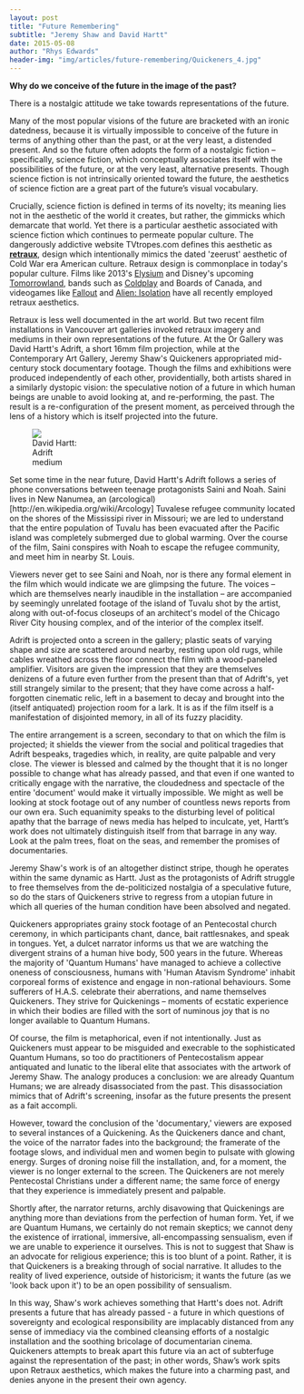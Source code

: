```yaml
---
layout: post
title: "Future Remembering"
subtitle: "Jeremy Shaw and David Hartt"
date: 2015-05-08
author: "Rhys Edwards"
header-img: "img/articles/future-remembering/Quickeners_4.jpg"
---
```




<p><strong>Why do we conceive of the future in the image of the past?</strong></p>

<p>There is a nostalgic attitude we take towards representations of the future.</p> 

<p>Many of the most popular visions of the future are bracketed with an ironic datedness, because it is virtually impossible to conceive of the future in terms of anything other than the past, or at the very least, a distended present. And so the future often adopts the form of a nostalgic fiction – specifically, science fiction, which conceptually associates itself with the possibilities of the future, or at the very least, alternative presents. Though science fiction is not intrinsically oriented toward the future, the aesthetics of science fiction are a great part of the future’s visual vocabulary.</p>

<p> Crucially, science fiction is defined in terms of its novelty; its meaning lies not in the aesthetic of the world it creates, but rather, the gimmicks which demarcate that world. Yet there is a particular aesthetic associated with science fiction which continues to permeate popular culture. The dangerously addictive website TVtropes.com defines this aesthetic as <strong><a href="http://tvtropes.org/pmwiki/pmwiki.php/Main/Retraux">retraux</a></strong>, design which intentionally mimics the dated 'zeerust' aesthetic of Cold War era American culture. Retraux design is commonplace in today's popular culture. Films like 2013's <a href="http://motherboard.vice.com/blog/nasas-1970s-vision-of-space-colonies-inspired-neil-blomkamps-emelysiumem">Elysium</a> and Disney's upcoming <a href="https://www.youtube.com/watch?v=0sH0__SpV88">Tomorrowland</a>, bands such as <a href="https://www.youtube.com/watch?v=W0uqLM1uj_k">Coldplay</a> and <a href"https://www.youtube.com/watch?v=A2zKARkpDW4">Boards of Canada</a>, and videogames like <a href="https://www.youtube.com/watch?v=l-x-1fm2cq8">Fallout</a> and <a href="https://www.youtube.com/watch?v=7h0cgmvIrZw">Alien: Isolation</a> have all recently employed retraux aesthetics.</p>

<p>Retraux is less well documented in the art world. But two recent film installations in Vancouver art galleries invoked retraux imagery and mediums in their own representations of the future. At the Or Gallery was David Hartt's Adrift, a short 16mm film projection, while at the Contemporary Art Gallery, Jeremy Shaw's Quickeners appropriated mid-century stock documentary footage. Though the films and exhibitions were produced independently of each other, providentially, both artists shared in a similarly dystopic vision: the speculative notion of a future in which human beings are unable to avoid looking at, and re-performing, the past. The result is a re-configuration of the present moment, as perceived through the lens of a history which is itself projected into the future.</p>

<figure>
  <a href="{{site.url}}/img/articles/future-remembering/hartt-1C.jpg" rel="shadowbox" title="David Hartt's Adrift">
  <img src="{{site.url}}/img/articles/future-remembering/hartt-1C.jpg"></a>
  <figcaption>
    David Hartt: <br />
    Adrift<br />
    medium
  </figcaption>
</figure>

<p>Set some time in the near future, David Hartt's Adrift follows a series of phone conversations between teenage protagonists Saini and Noah. Saini lives in New Nanumea, an (arcological)[http://en.wikipedia.org/wiki/Arcology] Tuvalese refugee community located on the shores of the Mississipi river in Missouri; we are led to understand that the entire population of Tuvalu has been evacuated after the Pacific island was completely submerged due to global warming. Over the course of the film, Saini conspires with Noah to escape the refugee community, and meet him in nearby St. Louis.</p>

<p>Viewers never get to see Saini and Noah, nor is there any formal element in the film which would indicate we are glimpsing the future. The voices – which are themselves nearly inaudible in the installation – are accompanied by seemingly unrelated footage of the island of Tuvalu shot by the artist, along with out-of-focus closeups of an architect's model of the Chicago River City housing complex, and of the interior of the complex itself.</p>

<p>Adrift is projected onto a screen in the gallery; plastic seats of varying shape and size are scattered around nearby, resting upon old rugs, while cables wreathed across the floor connect the film with a wood-paneled amplifier. Visitors are given the impression that they are themselves denizens of a future even further from the present than that of Adrift's, yet still strangely similar to the present; that they have come across a half-forgotten cinematic relic, left in a basement to decay and brought into the (itself antiquated) projection room for a lark. It is as if the film itself is a manifestation of disjointed memory, in all of its fuzzy placidity.</p>

<p>The entire arrangement is a screen, secondary to that on which the film is projected; it shields the viewer from the social and political tragedies that Adrift bespeaks, tragedies which, in reality, are quite palpable and very close. The viewer is blessed and calmed by the thought that it is no longer possible to change what has already passed, and that even if one wanted to critically engage with the narrative, the cloudedness and spectacle of the entire 'document' would make it virtually impossible. We might as well be looking at stock footage out of any number of countless news reports from our own era. Such equanimity speaks to the disturbing level of political apathy that the barrage of news media has helped to inculcate, yet, Hartt’s work does not ultimately distinguish itself from that barrage in any way. Look at the palm trees, float on the seas, and remember the promises of documentaries.</p>

Jeremy Shaw's work is of an altogether distinct stripe, though he operates within the same dynamic as Hartt. Just as the protagonists of Adrift struggle to free themselves from the de-politicized nostalgia of a speculative future, so do the stars of Quickeners strive to regress from a utopian future in which all queries of the human condition have been absolved and negated.

Quickeners appropriates grainy stock footage of an Pentecostal church ceremony, in which participants chant, dance, bait rattlesnakes, and speak in tongues. Yet, a dulcet narrator informs us that we are watching the divergent strains of a human hive body, 500 years in the future. Whereas the majority of 'Quantum Humans' have managed to achieve a collective oneness of consciousness, humans with 'Human Atavism Syndrome' inhabit corporeal forms of existence and engage in non-rational behaviours. Some sufferers of H.A.S. celebrate their aberrations, and name themselves Quickeners. They strive for Quickenings – moments of ecstatic experience in which their bodies are filled with the sort of numinous joy that is no longer available to Quantum Humans.

Of course, the film is metaphorical, even if not intentionally. Just as Quickeners must appear to be misguided and execrable to the sophisticated Quantum Humans, so too do practitioners of Pentecostalism appear antiquated and lunatic to the liberal elite that associates with the artwork of Jeremy Shaw. The analogy produces a conclusion: we are already Quantum Humans; we are already disassociated from the past. This disassociation mimics that of Adrift's screening, insofar as the future presents the present as a fait accompli.

However, toward the conclusion of the 'documentary,' viewers are exposed to several instances of a Quickening. As the Quickeners dance and chant, the voice of the narrator fades into the background; the framerate of the footage slows, and individual men and women begin to pulsate with glowing energy. Surges of droning noise fill the installation, and, for a moment, the viewer is no longer external to the screen. The Quickeners are not merely Pentecostal Christians under a different name; the same force of energy that they experience is immediately present and palpable.

Shortly after, the narrator returns, archly disavowing that Quickenings are anything more than deviations from the perfection of human form. Yet, if we are Quantum Humans, we certainly do not remain skeptics; we cannot deny the existence of irrational, immersive, all-encompassing sensualism, even if we are unable to experience it ourselves. This is not to suggest that Shaw is an advocate for religious experience; this is too blunt of a point. Rather, it is that Quickeners is a breaking through of social narrative. It alludes to the reality of lived experience, outside of historicism; it wants the future (as we 'look back upon it') to be an open possibility of sensualism.

In this way, Shaw's work achieves something that Hartt's does not. Adrift presents a future that has already passed - a future in which questions of sovereignty and ecological responsibility are implacably distanced from any sense of immediacy via the combined cleansing efforts of a nostalgic installation and the soothing bricolage of documentarian cinema. Quickeners attempts to break apart this future via an act of subterfuge against the representation of the past; in other words, Shaw’s work spits upon Retraux aesthetics, which makes the future into a charming past, and denies anyone in the present their own agency.

